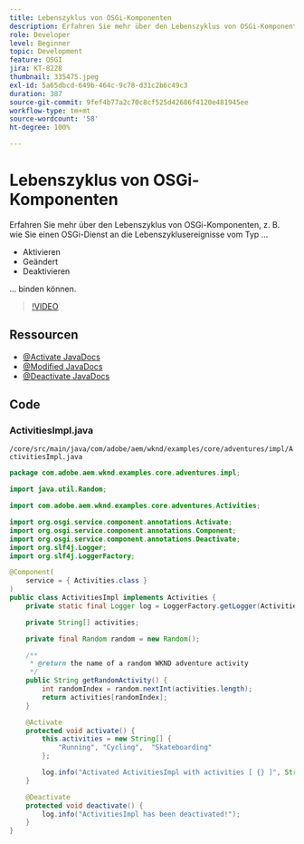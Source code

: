 ```yaml
---
title: Lebenszyklus von OSGi-Komponenten
description: Erfahren Sie mehr über den Lebenszyklus von OSGi-Komponenten, z. B. wie Sie einen OSGi-Dienst an die Lebenszyklus-Ereignisse vom Typ „Aktivieren“, „Geändert“ und „Deaktivieren“ binden können.
role: Developer
level: Beginner
topic: Development
feature: OSGI
jira: KT-8228
thumbnail: 335475.jpeg
exl-id: 5a65dbcd-649b-464c-9c78-d31c2b6c49c3
duration: 387
source-git-commit: 9fef4b77a2c70c8cf525d42686f4120e481945ee
workflow-type: tm+mt
source-wordcount: '58'
ht-degree: 100%

---
```


# Lebenszyklus von OSGi-Komponenten

Erfahren Sie mehr über den Lebenszyklus von OSGi-Komponenten, z. B. wie Sie einen OSGi-Dienst an die Lebenszyklusereignisse vom Typ …

+ Aktivieren
+ Geändert
+ Deaktivieren

… binden können.

>[!VIDEO](https://video.tv.adobe.com/v/335475?quality=12&learn=on)

## Ressourcen

+ [@Activate JavaDocs](https://javadoc.io/static/com.adobe.aem/aem-sdk-api/2021.7.5658.20210723T140305Z-210600/org/osgi/service/component/annotations/Activate.html)
+ [@Modified JavaDocs](https://javadoc.io/static/com.adobe.aem/aem-sdk-api/2021.7.5658.20210723T140305Z-210600/org/osgi/service/component/annotations/Modified.html)
+ [@Deactivate JavaDocs](https://javadoc.io/static/com.adobe.aem/aem-sdk-api/2021.7.5658.20210723T140305Z-210600/org/osgi/service/component/annotations/Deactivate.html)

## Code

### ActivitiesImpl.java

`/core/src/main/java/com/adobe/aem/wknd/examples/core/adventures/impl/ActivitiesImpl.java`

```java
package com.adobe.aem.wknd.examples.core.adventures.impl;

import java.util.Random;

import com.adobe.aem.wknd.examples.core.adventures.Activities;

import org.osgi.service.component.annotations.Activate;
import org.osgi.service.component.annotations.Component;
import org.osgi.service.component.annotations.Deactivate;
import org.slf4j.Logger;
import org.slf4j.LoggerFactory;

@Component(
    service = { Activities.class }
)
public class ActivitiesImpl implements Activities {
    private static final Logger log = LoggerFactory.getLogger(ActivitiesImpl.class);

    private String[] activities;

    private final Random random = new Random();

    /**
     * @return the name of a random WKND adventure activity
     */
    public String getRandomActivity() {
        int randomIndex = random.nextInt(activities.length);
        return activities[randomIndex];
    }    

    @Activate
    protected void activate() {
        this.activities = new String[] { 
            "Running", "Cycling",  "Skateboarding"
        };

        log.info("Activated ActivitiesImpl with activities [ {} ]", String.join(", ", this.activities));
    }

    @Deactivate
    protected void deactivate() {
        log.info("ActivitiesImpl has been deactivated!");
    }
}
```
